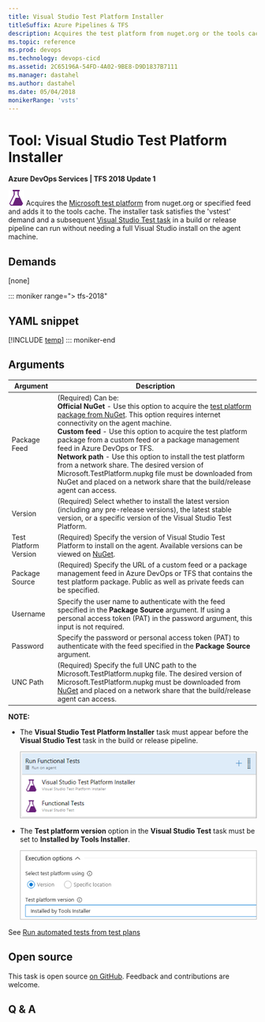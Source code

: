```yaml
---
title: Visual Studio Test Platform Installer
titleSuffix: Azure Pipelines & TFS
description: Acquires the test platform from nuget.org or the tools cache. Satisfies the ‘vstest’ demand and can be used for running tests and collecting diagnostic data using the Visual Studio Test task.
ms.topic: reference
ms.prod: devops
ms.technology: devops-cicd
ms.assetid: 2C65196A-54FD-4A02-9BE8-D9D1837B7111
ms.manager: dastahel
ms.author: dastahel
ms.date: 05/04/2018
monikerRange: 'vsts'
---
```


# Tool: Visual Studio Test Platform Installer

**Azure DevOps Services | TFS 2018 Update 1**

![](_img/visualstudiotestplatforminstaller.png)
Acquires the [Microsoft test platform](https://www.nuget.org/packages/Microsoft.TestPlatform/)
from nuget.org or specified feed and adds it to the tools cache. The installer task satisfies the 'vstest'
demand and a subsequent [Visual Studio Test task](../test/vstest.md)
in a build or release pipeline can run without needing a full Visual Studio install on the agent machine. 

## Demands

[none]

::: moniker range="> tfs-2018"
## YAML snippet
[!INCLUDE [temp](../_shared/yaml/VsTestPlatformToolInstallerV1.md)]
::: moniker-end

## Arguments

| Argument | Description | 
| --- | --- | 
| Package Feed | (Required) Can be: <br />**Official NuGet** - Use this option to acquire the [test platform package from NuGet](https://www.nuget.org/packages/Microsoft.TestPlatform/). This option requires internet connectivity on the agent machine.<br />**Custom feed** - Use this option to acquire the test platform package from a custom feed or a package management feed in Azure DevOps or TFS.<br />**Network path** - Use this option to install the test platform from a network share. The desired version of Microsoft.TestPlatform.nupkg file must be downloaded from NuGet and placed on a network share that the build/release agent can access.<br /> |
| Version | (Required) Select whether to install the latest version (including any pre-release versions), the latest stable version, or a specific version of the Visual Studio Test Platform. | 
| Test Platform Version | (Required) Specify the version of Visual Studio Test Platform to install on the agent. Available versions can be viewed on [NuGet](https://www.nuget.org/packages/Microsoft.TestPlatform/). |
| Package Source | (Required) Specify the URL of a custom feed or a package management feed in Azure DevOps or TFS that contains the test platform package. Public as well as private feeds can be specified. | 
| Username | Specify the user name to authenticate with the feed specified in the **Package Source** argument. If using a personal access token (PAT) in the password argument, this input is not required. |
| Password | Specify the password or personal access token (PAT) to authenticate with the feed specified in the **Package Source** argument. |
| UNC Path | (Required) Specify the full UNC path to the Microsoft.TestPlatform.nupkg file. The desired version of Microsoft.TestPlatform.nupkg must be downloaded from [NuGet](https://www.nuget.org/packages/Microsoft.TestPlatform/) and placed on a network share that the build/release agent can access. | 
 
**NOTE:**

* The **Visual Studio Test Platform Installer** task must appear before the **Visual Studio Test** task in the build or release pipeline.

  ![Order of tasks](_img/tpinstaller1.png)

* The **Test platform version** option in the **Visual Studio Test** task must be set to **Installed by Tools Installer**. 

  ![Task setting](_img/tpinstaller2.png)

See [Run automated tests from test plans](../../../test/run-automated-tests-from-test-hub.md)

## Open source

This task is open source [on GitHub](https://github.com/Microsoft/vsts-tasks). Feedback and contributions are welcome.

## Q & A

<!-- BEGINSECTION class="md-qanda" -->

<!-- ENDSECTION -->
